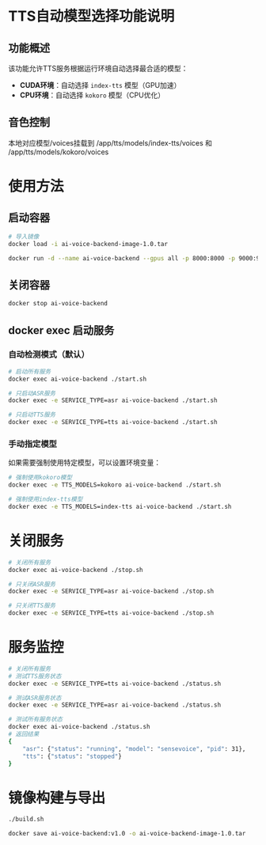 # TTS自动模型选择功能说明

## 功能概述

该功能允许TTS服务根据运行环境自动选择最合适的模型：
- **CUDA环境**：自动选择 `index-tts` 模型（GPU加速）
- **CPU环境**：自动选择 `kokoro` 模型（CPU优化）

## 音色控制

本地对应模型/voices挂载到 /app/tts/models/index-tts/voices 和 /app/tts/models/kokoro/voices

# 使用方法
## 启动容器
```bash
# 导入镜像
docker load -i ai-voice-backend-image-1.0.tar

docker run -d --name ai-voice-backend --gpus all -p 8000:8000 -p 9000:9000 ai-voice-backend:v1.0 tail -f /dev/null
```
## 关闭容器
```bash
docker stop ai-voice-backend
```

## docker exec 启动服务

### 自动检测模式（默认）
```bash
# 启动所有服务
docker exec ai-voice-backend ./start.sh

# 只启动ASR服务
docker exec -e SERVICE_TYPE=asr ai-voice-backend ./start.sh

# 只启动TTS服务
docker exec -e SERVICE_TYPE=tts ai-voice-backend ./start.sh
```

### 手动指定模型
如果需要强制使用特定模型，可以设置环境变量：

```bash
# 强制使用kokoro模型
docker exec -e TTS_MODELS=kokoro ai-voice-backend ./start.sh

# 强制使用index-tts模型
docker exec -e TTS_MODELS=index-tts ai-voice-backend ./start.sh
```

# 关闭服务

```bash
# 关闭所有服务
docker exec ai-voice-backend ./stop.sh

# 只关闭ASR服务
docker exec -e SERVICE_TYPE=asr ai-voice-backend ./stop.sh

# 只关闭TTS服务
docker exec -e SERVICE_TYPE=tts ai-voice-backend ./stop.sh
```

# 服务监控

```bash
# 关闭所有服务
# 测试TTS服务状态
docker exec -e SERVICE_TYPE=tts ai-voice-backend ./status.sh

# 测试ASR服务状态  
docker exec -e SERVICE_TYPE=asr ai-voice-backend ./status.sh

# 测试所有服务状态
docker exec ai-voice-backend ./status.sh
# 返回结果
{  
    "asr": {"status": "running", "model": "sensevoice", "pid": 31}, 
    "tts": {"status": "stopped"}
}
```

# 镜像构建与导出

```bash
./build.sh

docker save ai-voice-backend:v1.0 -o ai-voice-backend-image-1.0.tar

```
